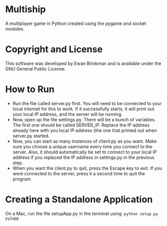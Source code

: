 # Multiship
A multiplayer game in Python created using the pygame and socket modules.

# Copyright and License
This software was developed by Ewan Brinkman and is available under the GNU General Public License.

# How to Run
- Run the file called server.py first. You will need to be connected to your local internet for this to work. If it successfully starts, it will print out your local IP address, and the server will be running.
- Now, open up the file settings.py. There will be a bunch of variables. The first one should be called SERVER_IP. Replace the IP address already here with you local IP address (the one that printed out when server.py started.
- Now, you can start as many instances of client.py as you want. Make sure you choose a unique username every time you connect to the server. Also, it should automatically be set to connect to your local IP address if you replaced the IP address in settings.py in the previous step.
- When you want the client.py to quit, press the Escape key to exit. If you were connected to the server, press it a second time to quit the program.

# Creating a Standalone Application
On a Mac, run the file setupApp.py in the terminal using: `python setup.py py2app`